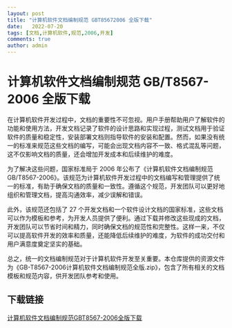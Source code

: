 ```yaml
---
layout: post
title: "计算机软件文档编制规范 GBT85672006 全版下载"
date:   2022-07-20
tags: [文档,计算机软件,规范,2006,开发]
comments: true
author: admin
---
```

# 计算机软件文档编制规范 GB/T8567-2006 全版下载

在计算机软件开发过程中，文档的重要性不可忽视。用户手册帮助用户了解软件的功能和使用方法，开发文档记录了软件的设计思路和实现过程，测试文档用于验证软件的质量和稳定性，安装部署文档则指导软件的安装和配置。然而，如果没有统一的标准来规范这些文档的编写，可能会出现文档内容不一致、格式混乱等问题，这不仅影响文档的质量，还会增加开发成本和后续维护的难度。

为了解决这些问题，国家标准局于 2006 年公布了《计算机软件文档编制规范 GB/T8567-2006》。该规范为计算机软件开发过程中的文档编写和管理提供了统一的标准，有助于确保文档的质量和一致性。遵循这个规范，开发团队可以更好地组织和管理文档，提高沟通效率，减少误解和错误。

此外，该规范还包括了 27 个开发文档和一个软件设计文档的国家标准，这些文档可以作为模板和参考，为开发人员提供了便利。通过下载并修改这些现成的文档，开发团队可以节省时间和精力，同时确保文档的规范性和完整性。这样一来，不仅可以提高软件开发的效率和质量，还能降低后续维护的难度，为软件的成功交付和用户满意度奠定坚实的基础。

总之，统一的文档编制规范对于计算机软件开发至关重要。本仓库提供的资源文件为《GB-T8567-2006计算机软件文档编制规范全版.zip》，包含了所有相关的文档模板和规范内容，供开发团队参考和使用。

## 下载链接

[计算机软件文档编制规范GBT8567-2006全版下载](https://pan.quark.cn/s/bbebdebdf67c)